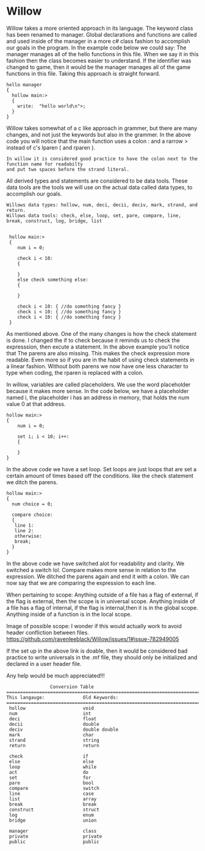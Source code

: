 # Willow


Willow takes a more oriented approach in its language. The keyword class has been renamed to manager. Global declarations and functions are called and used inside 
of the manager in a more c# class fashion to accomplish our goals in the program. In the example code below we could say: The manager manages all of the hello functions
in this file. When we say it in this fashion then the class becomes easier to understand. If the identifier was changed to game, then it would be the manager manages all 
of the game functions in this file. Taking this approach is straight forward.

    hello manager
    {
      hollow main:>
      {
        write:  "hello world\n">;
      }
    }

Willow takes somewhat of a c like approach in grammer, but there are many changes, and not just the keywords but also in the grammer. In the above code you will notice that the main function uses a colon : and a rarrow > instead of c's lparen ( and rparen ).

    In willow it is considered good practice to have the colon next to the function name for readabilty 
    and put two spaces before the strand literal.

All derived types and statements are considered to be data tools. These data tools are the tools we will use on the actual data called data types, to accomplish our goals. 

    Willows data types: hollow, num, deci, decii, deciv, mark, strand, and return.  
    Willows data tools: check, else, loop, set, pare, compare, line, break, construct, log, bridge, list


     hollow main:>
     {
        num i = 0;
        
        check i < 10:
        {

        }
        else check something else:
        {
        
        }
        
        check i < 10: { //do something fancy }
        check i < 10: { //do something fancy }
        check i < 10: { //do something fancy }
     }

As mentioned above. One of the many changes is how the check statement is done. I changed the if to check because it reminds us to check 
the expresssion, then excute a statement. In the above example you'll notice that The parens are also missing. This makes the check expression more readable. Even more
so if you are in the habit of using check statements in a linear fashion. Without both parens we now have one less character to type when coding, the rparen is replaced with a colon.


In willow, variables are called placeholders. We use the word placeholder because it makes more sense.
In the code below, we have a placeholder named i, the placeholder i has an address in memory, that holds the num value 0 at that address.


    hollow main:>
    {
        num i = 0;
        
        set i; i < 10; i++:
        {

        }
    }

In the above code we have a set loop. Set loops are just loops that are set a certain amount of times based off the conditions. like the check 
statement we ditch the parens.


    hollow main:>
    {
      num choice = 0;
      
      compare choice:
      {
       line 1:     
       line 2:
       otherwise:
       break;
      }
    }
    
In the above code we have switched alot for readability and clarity. We switched a switch lol. Compare makes more sense in relation to the expression.
We ditched the parens again and end it with a colon. We can now say that we are comparing the expression to each line.



When pertaining to scope: Anything outside of a file has a flag of external, if the flag is external, then the scope is in universal scope. 
Anything inside of a file has a flag of internal, if the flag is internal,then it is in the global scope. Anything inside of a function 
is in the local scope. 




Image of possible scope: I wonder if this would actually work to avoid header confliction between files.
https://github.com/ravenleeblack/Willow/issues/1#issue-782949005

If the set up in the above link is doable, then it would be considered bad practice to write universals in the .mf file, they
should only be initialized and declared in a user header file.



     
Any help would be much appreciated!!!    
     
                    Conversion Table
    =================================================================================
    This langauge:              Old Keywords:
    =================================================================================
     hollow                     void
     num                        int                
     deci                       float              
     decii                      double
     deciv                      double double     
     mark                       char
     strand                     string
     return                     return

     check                      if
     else                       else
     loop                       while
     act                        do
     set                        for
     pare                       bool
     compare                    switch
     line                       case
     list                       array
     break                      break
     construct                  struct
     log                        enum
     bridge                     union

     manager                    class
     private                    private
     public                     public
           
           
           
           
     

